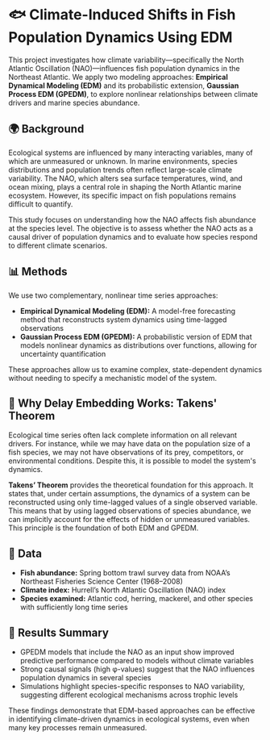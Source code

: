 # 🐟 Climate-Induced Shifts in Fish Population Dynamics Using EDM

This project investigates how climate variability—specifically the North Atlantic Oscillation (NAO)—influences fish population dynamics in the Northeast Atlantic. We apply two modeling approaches: **Empirical Dynamical Modeling (EDM)** and its probabilistic extension, **Gaussian Process EDM (GPEDM)**, to explore nonlinear relationships between climate drivers and marine species abundance.

## 🌍 Background

Ecological systems are influenced by many interacting variables, many of which are unmeasured or unknown. In marine environments, species distributions and population trends often reflect large-scale climate variability. The NAO, which alters sea surface temperatures, wind, and ocean mixing, plays a central role in shaping the North Atlantic marine ecosystem. However, its specific impact on fish populations remains difficult to quantify.

This study focuses on understanding how the NAO affects fish abundance at the species level. The objective is to assess whether the NAO acts as a causal driver of population dynamics and to evaluate how species respond to different climate scenarios.

## 📊 Methods

We use two complementary, nonlinear time series approaches:

- **Empirical Dynamical Modeling (EDM):** A model-free forecasting method that reconstructs system dynamics using time-lagged observations
- **Gaussian Process EDM (GPEDM):** A probabilistic version of EDM that models nonlinear dynamics as distributions over functions, allowing for uncertainty quantification

These approaches allow us to examine complex, state-dependent dynamics without needing to specify a mechanistic model of the system.

## 🔁 Why Delay Embedding Works: Takens' Theorem

Ecological time series often lack complete information on all relevant drivers. For instance, while we may have data on the population size of a fish species, we may not have observations of its prey, competitors, or environmental conditions. Despite this, it is possible to model the system's dynamics.

**Takens’ Theorem** provides the theoretical foundation for this approach. It states that, under certain assumptions, the dynamics of a system can be reconstructed using only time-lagged values of a single observed variable. This means that by using lagged observations of species abundance, we can implicitly account for the effects of hidden or unmeasured variables. This principle is the foundation of both EDM and GPEDM.

## 🐠 Data

- **Fish abundance:** Spring bottom trawl survey data from NOAA’s Northeast Fisheries Science Center (1968–2008)
- **Climate index:** Hurrell’s North Atlantic Oscillation (NAO) index
- **Species examined:** Atlantic cod, herring, mackerel, and other species with sufficiently long time series

## 🔬 Results Summary

- GPEDM models that include the NAO as an input show improved predictive performance compared to models without climate variables
- Strong causal signals (high φ-values) suggest that the NAO influences population dynamics in several species
- Simulations highlight species-specific responses to NAO variability, suggesting different ecological mechanisms across trophic levels

These findings demonstrate that EDM-based approaches can be effective in identifying climate-driven dynamics in ecological systems, even when many key processes remain unmeasured.
